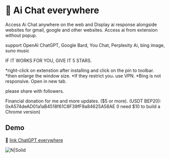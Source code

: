 # 📀 Ai Chat everywhere


Access Ai Chat anywhere on the web and Display ai response alongside websites for gmail, google and other websites.
Access ai from extension without popup.

support OpenAI ChatGPT, Google Bard, You Chat, Perplexity Ai, bing image, suno music

IF IT WORKS FOR YOU, GIVE IT 5 STARS.

*right-click on extenstion after installing and click on the pin to toolbar.
*then enlarge the window size.
*If they restrict you، use VPN.
*Bing is not responsive. Open in new tab.


please share with followers.


Financial donation for me and more updates. ($5 or more).
(USDT BEP20): 0xA574deAD01a1aB4518f61C8F39fF9a84625A58AE
(I need $10 to build a Chrome version)


##  Demo

🔵 [link ChatGPT everywhere]

![N|Solid](https://addons.mozilla.org/user-media/previews/full/278/278865.png?modified=1676670340)


[link ChatGPT everywhere]: <https://addons.mozilla.org/en-US/firefox/addon/chatgpt-everywhere/>


